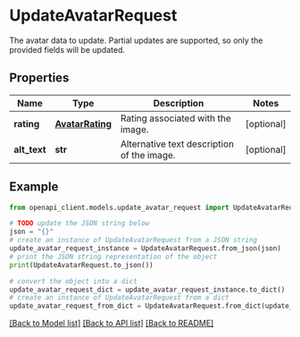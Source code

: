 # UpdateAvatarRequest

The avatar data to update. Partial updates are supported, so only the provided fields will be updated.

## Properties

Name | Type | Description | Notes
------------ | ------------- | ------------- | -------------
**rating** | [**AvatarRating**](AvatarRating.md) | Rating associated with the image. | [optional] 
**alt_text** | **str** | Alternative text description of the image. | [optional] 

## Example

```python
from openapi_client.models.update_avatar_request import UpdateAvatarRequest

# TODO update the JSON string below
json = "{}"
# create an instance of UpdateAvatarRequest from a JSON string
update_avatar_request_instance = UpdateAvatarRequest.from_json(json)
# print the JSON string representation of the object
print(UpdateAvatarRequest.to_json())

# convert the object into a dict
update_avatar_request_dict = update_avatar_request_instance.to_dict()
# create an instance of UpdateAvatarRequest from a dict
update_avatar_request_from_dict = UpdateAvatarRequest.from_dict(update_avatar_request_dict)
```
[[Back to Model list]](../README.md#documentation-for-models) [[Back to API list]](../README.md#documentation-for-api-endpoints) [[Back to README]](../README.md)


